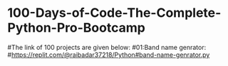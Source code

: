 # 100-Days-of-Code-The-Complete-Python-Pro-Bootcamp
#The link of 100 projects are given below:
#01:Band name genrator:
#https://replit.com/@raibadar37218/Python#band-name-genrator.py
